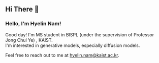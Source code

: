## Hi There 👋  

### Hello, I'm Hyelin Nam!

Good day! I'm MS student in BISPL (under the supervision of Professor Jong Chul Ye) , KAIST. \
I'm interested in generative models, especially diffusion models.

Feel free to reach out to me at <hyelin.nam@kaist.ac.kr>.
<br/>
